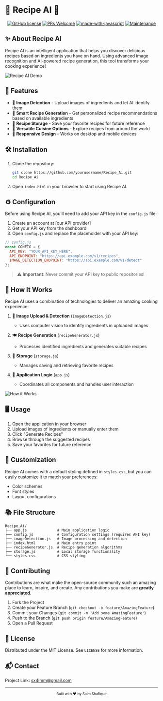 # 🍳 Recipe AI 🥗

<div align="center">
  

  [![GitHub license](https://img.shields.io/badge/license-MIT-blue.svg)](LICENSE)
  [![PRs Welcome](https://img.shields.io/badge/PRs-welcome-brightgreen.svg)](https://github.com/Recipe_Ai/pulls)
  [![made-with-javascript](https://img.shields.io/badge/Made%20with-JavaScript-yellow.svg)](https://www.javascript.com)
  [![Maintenance](https://img.shields.io/badge/Maintained%3F-yes-green.svg)](https://github.com/Recipe_Ai/graphs/commit-activity)
  
</div>

## ✨ About Recipe AI

Recipe AI is an intelligent application that helps you discover delicious recipes based on ingredients you have on hand. Using advanced image recognition and AI-powered recipe generation, this tool transforms your cooking experience!

![Recipe AI Demo](https://user-images.githubusercontent.com/74038190/235224431-e8c8704f-914c-4732-b216-a2342675c21a.gif)

## 🚀 Features

- 📸 **Image Detection** - Upload images of ingredients and let AI identify them
- 🧠 **Smart Recipe Generation** - Get personalized recipe recommendations based on available ingredients
- 💾 **Recipe Storage** - Save your favorite recipes for future reference
- 🔄 **Versatile Cuisine Options** - Explore recipes from around the world
- 📱 **Responsive Design** - Works on desktop and mobile devices

## 🛠️ Installation

1. Clone the repository:
   ```bash
   git clone https://github.com/yourusername/Recipe_Ai.git
   cd Recipe_Ai
   ```

2. Open `index.html` in your browser to start using Recipe AI.

## ⚙️ Configuration

Before using Recipe AI, you'll need to add your API key in the `config.js` file:

1. Create an account at [our API provider]
2. Get your API key from the dashboard
3. Open `config.js` and replace the placeholder with your API key:

```javascript
// config.js
const CONFIG = {
  API_KEY: "YOUR_API_KEY_HERE",
  API_ENDPOINT: "https://api.example.com/v1/recipes",
  IMAGE_DETECTION_ENDPOINT: "https://api.example.com/v1/detect"
};
```

> ⚠️ **Important**: Never commit your API key to public repositories!

## 🧩 How It Works

Recipe AI uses a combination of technologies to deliver an amazing cooking experience:

1. 📸 **Image Upload & Detection** (`imageDetection.js`)
   - Uses computer vision to identify ingredients in uploaded images

2. 🍽️ **Recipe Generation** (`recipeGenerator.js`) 
   - Processes identified ingredients and generates suitable recipes

3. 💾 **Storage** (`storage.js`)
   - Manages saving and retrieving favorite recipes

4. 🔄 **Application Logic** (`app.js`)
   - Coordinates all components and handles user interaction

![How it Works](https://user-images.githubusercontent.com/74038190/236119160-976a0405-caa5-470c-9c16-2595b584b9a8.gif)

## 🖥️ Usage

1. Open the application in your browser
2. Upload images of ingredients or manually enter them
3. Click "Generate Recipes" 
4. Browse through the suggested recipes
5. Save your favorites for future reference

## 🎨 Customization

Recipe AI comes with a default styling defined in `styles.css`, but you can easily customize it to match your preferences:

- Color schemes
- Font styles
- Layout configurations

## 📚 File Structure

```
Recipe_Ai/
├── app.js              # Main application logic
├── config.js           # Configuration settings (requires API key)
├── imageDetection.js   # Image processing and detection
├── index.html          # Main entry point
├── recipeGenerator.js  # Recipe generation algorithms
├── storage.js          # Local storage functionality
└── styles.css          # CSS styling
```

## 🤝 Contributing

Contributions are what make the open-source community such an amazing place to learn, inspire, and create. Any contributions you make are **greatly appreciated**.

1. Fork the Project
2. Create your Feature Branch (`git checkout -b feature/AmazingFeature`)
3. Commit your Changes (`git commit -m 'Add some AmazingFeature'`)
4. Push to the Branch (`git push origin feature/AmazingFeature`)
5. Open a Pull Request

## 📝 License

Distributed under the MIT License. See `LICENSE` for more information.

## 📬 Contact

Project Link: [sx4imm@gmail.com](mailto:sx4imm@gmail.com)

---

<div align="center">
  <sub>Built with ❤️ by Saim Shafique</sub>
</div>
